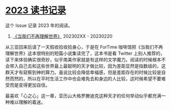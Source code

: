 # [2023 读书记录](https://github.com/buzzzzx/gitblog/issues/2)

这个 Issue 记录 2023 年的阅读。

1. [《当我们不再理解世界》](https://book.douban.com/subject/36073906/) 202302XX - 20230220

从三亚回来后请了一天假收拾收拾身心，于是在 ForTime 咖啡馆把《当我们不再理解世界》这本很特别的短篇小说集读完了，这本书是看 Twitter 上别人推荐的，读下来体验确实很奇妙，似乎南美作家就是有这样的文学魔力。阅读的时候根本不会带入自己去和这些世界最上最聪明的天才做比较，因为差距显然是指数级的，这群天才有窥察到神的算力。虽说比较会降低幸福感，但是差距存在的时候比较是自然而然的，所以在平时生活工作中也会难免去和身边的人比较，这时候希望不要难受而是变得更加自信。

最喜欢「心之心」这一章，亚历山大格罗滕迪克这种天才的任何举动似乎都充满一种难以理解的着迷。